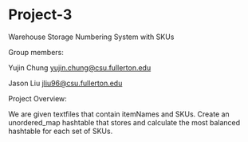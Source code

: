 # Project-3
Warehouse Storage Numbering System with SKUs

Group members:

Yujin Chung yujin.chung@csu.fullerton.edu

Jason Liu jliu96@csu.fullerton.edu

Project Overview:

We are given textfiles that contain itemNames and SKUs.
Create an unordered_map hashtable that stores and
calculate the most balanced hashtable for each set of SKUs.